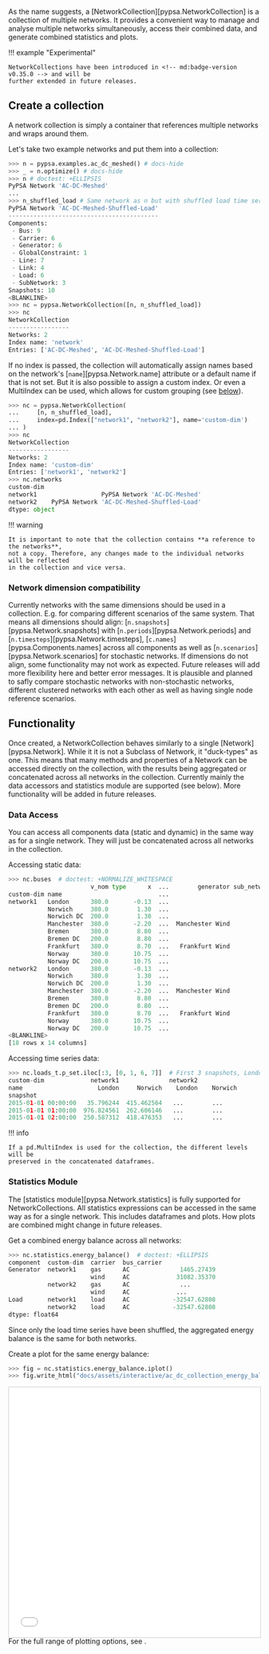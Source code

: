 
As the name suggests, a [NetworkCollection][pypsa.NetworkCollection] is a collection of 
multiple networks. It provides a convenient way to manage and analyse multiple networks 
simultaneously, access their combined data, and generate combined statistics and plots.

!!! example "Experimental"

    NetworkCollections have been introduced in <!-- md:badge-version v0.35.0 --> and will be 
    further extended in future releases.

## Create a collection
A network collection is simply a container that references multiple networks and wraps 
around them. 

Let's take two example networks and put them into a collection:

``` py
>>> n = pypsa.examples.ac_dc_meshed() # docs-hide
>>> _ = n.optimize() # docs-hide
>>> n # doctest: +ELLIPSIS
PyPSA Network 'AC-DC-Meshed'
...
>>> n_shuffled_load # Same network as n but with shuffled load time series
PyPSA Network 'AC-DC-Meshed-Shuffled-Load'
------------------------------------------
Components:
 - Bus: 9
 - Carrier: 6
 - Generator: 6
 - GlobalConstraint: 1
 - Line: 7
 - Link: 4
 - Load: 6
 - SubNetwork: 3
Snapshots: 10
<BLANKLINE>
>>> nc = pypsa.NetworkCollection([n, n_shuffled_load])
>>> nc
NetworkCollection
-----------------
Networks: 2
Index name: 'network'
Entries: ['AC-DC-Meshed', 'AC-DC-Meshed-Shuffled-Load']
```

If no index is passed, the collection will automatically assign names based on the 
network's [`name`][pypsa.Network.name] attribute or a default name if that is not set. 
But it is also possible to assign a custom index. Or even a MultiIndex can be used, which 
allows for custom grouping (see [below](#functionality)). 

``` py
>>> nc = pypsa.NetworkCollection(
...     [n, n_shuffled_load],
...     index=pd.Index(["network1", "network2"], name='custom-dim')
... )
>>> nc
NetworkCollection
-----------------
Networks: 2
Index name: 'custom-dim'
Entries: ['network1', 'network2']
>>> nc.networks
custom-dim
network1                  PyPSA Network 'AC-DC-Meshed'
network2    PyPSA Network 'AC-DC-Meshed-Shuffled-Load'
dtype: object
```

!!! warning

    It is important to note that the collection contains **a reference to the networks**, 
    not a copy. Therefore, any changes made to the individual networks will be reflected 
    in the collection and vice versa.

### Network dimension compatibility
Currently networks with the same dimensions should be used in a collection. E.g. for 
comparing different scenarios of the same system. That means all dimensions should align: 
[`n.snapshots`][pypsa.Network.snapshots] with [`n.periods`][pypsa.Network.periods] and 
[`n.timesteps`][pypsa.Network.timesteps], [`c.names`][pypsa.Components.names] 
across all components as well as [`n.scenarios`][pypsa.Network.scenarios] for stochastic 
networks. If dimensions do not align, some functionality may not work as expected. 
Future releases will add more flexibility here and better error messages. It is 
plausible and planned to safly compare stochastic networks with non-stochastic networks, 
different clustered networks with each other as well as having single node reference 
scenarios.

## Functionality
Once created, a NetworkCollection behaves similarly to a single [Network][pypsa.Network]. 
While it it is not a Subclass of Network, it "duck-types" as one. This means that 
many methods and properties of a Network can be accessed directly on the collection, 
with the results being aggregated or concatenated across all networks in the collection. 
Currently mainly the data accessors and statistics module are supported (see below). 
More functionality will be added in future releases.

### Data Access
You can access all components data (static and dynamic) in the same way as for a single 
network. They will just be concatenated across all networks in the collection.

Accessing static data:
``` py
>>> nc.buses  # doctest: +NORMALIZE_WHITESPACE
                       v_nom type      x  ...        generator sub_network country
custom-dim name                           ...
network1   London      380.0       -0.13  ...                            0      UK
           Norwich     380.0        1.30  ...                            0      UK
           Norwich DC  200.0        1.30  ...                            1      UK
           Manchester  380.0       -2.20  ...  Manchester Wind           0      UK
           Bremen      380.0        8.80  ...                            2      DE
           Bremen DC   200.0        8.80  ...                            1      DE
           Frankfurt   380.0        8.70  ...   Frankfurt Wind           2      DE
           Norway      380.0       10.75  ...                            3      NO
           Norway DC   200.0       10.75  ...                            1      NO
network2   London      380.0       -0.13  ...                            0      UK
           Norwich     380.0        1.30  ...                            0      UK
           Norwich DC  200.0        1.30  ...                            1      UK
           Manchester  380.0       -2.20  ...  Manchester Wind           0      UK
           Bremen      380.0        8.80  ...                            2      DE
           Bremen DC   200.0        8.80  ...                            1      DE
           Frankfurt   380.0        8.70  ...   Frankfurt Wind           2      DE
           Norway      380.0       10.75  ...                            3      NO
           Norway DC   200.0       10.75  ...                            1      NO
<BLANKLINE>
[18 rows x 14 columns]
```

Accessing time series data:
``` py
>>> nc.loads_t.p_set.iloc[:3, [0, 1, 6, 7]]  # First 3 snapshots, London and Norwich from each network  # doctest: +ELLIPSIS
custom-dim             network1              network2
name                     London     Norwich    London    Norwich
snapshot
2015-01-01 00:00:00   35.796244  415.462564   ...        ...
2015-01-01 01:00:00  976.824561  262.606146   ...        ...
2015-01-01 02:00:00  250.587312  418.476353   ...        ...
```

!!! info

    If a pd.MultiIndex is used for the collection, the different levels will be 
    preserved in the concatenated dataframes.

### Statistics Module

The [statistics module][pypsa.Network.statistics] is fully supported for 
NetworkCollections. All statistics expressions can be accessed in the same way as for 
a single network. This includes dataframes and plots. How plots are combined might
change in future releases.

Get a combined energy balance across all networks:
``` py
>>> nc.statistics.energy_balance()  # doctest: +ELLIPSIS
component  custom-dim  carrier  bus_carrier
Generator  network1    gas      AC              1465.27439
                       wind     AC             31082.35370
           network2    gas      AC              ...
                       wind     AC             ...
Load       network1    load     AC            -32547.62808
           network2    load     AC            -32547.62808
dtype: float64
```
Since only the load time series have been shuffled, the aggregated energy balance is
the same for both networks.

Create a plot for the same energy balance:
``` py
>>> fig = nc.statistics.energy_balance.iplot()
>>> fig.write_html("docs/assets/interactive/ac_dc_collection_energy_balance_iplot.html") # docs-hide    
```
<div style="width: 100%; height: 500px;">
    <iframe src="../../assets/interactive/ac_dc_collection_energy_balance_iplot.html" 
            width="100%" height="100%" frameborder="0" style="border: 1px solid #ccc;">
    </iframe>
</div>
For the full range of plotting options, see <!-- md:guide plotting/charts.md -->.

